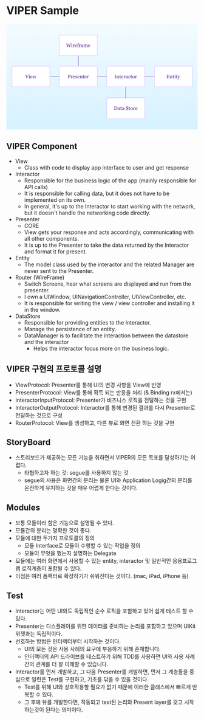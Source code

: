 # VIPER Sample

![the classic VIPER design pattern diagram](the-classic-VIPER-design-pattern-diagram.png)

## VIPER Component
- View
	- Class with code to display app interface to user and get response
- Interactor
	- Responsible for the business logic of the app (mainly responsible for API calls)
	- It is responsible for calling data, but it does not have to be implemented on its own.
	- In general, it's up to the Interactor to start working with the network, but it doesn't handle the networking code directly.
- Presenter
	- CORE
	- View gets your response and acts accordingly, communicating with all other components.
	- It is up to the Presenter to take the data returned by the Interactor and format it for present.
- Entity
	- The model class used by the interactor and the related Manager are never sent to the Presenter.
- Router (WireFrame)
	- Switch Screens, hear what screens are displayed and run from the presenter.
	- I own a UIWindow, UINavigationController, UIViewController, etc.
	- It is responsible for writing the view / view controller and installing it in the window.
- DataStore
	- Responsible for providing entities to the Interactor.
	- Manage the persistence of an entity.
	- DataManager is to facilitate the interaction between the datastore and the interactor
		- Helps the interactor focus more on the business logic.


## VIPER 구현의 프로토콜 설명
- ViewProtocol: Presenter를 통해 UI의 변경 사항을 View에 반영
- PresenterProtocol: View를 통해 획득 되는 반응을 처리 (& Binding rx에서는)
- InteractorInputProtocol: Presenter가 비즈니스 로직을 전달하는 것을 구현
- InteractorOutputProtocol: Interactor를 통해 변경된 결과를 다시 Presenter로 전달하는 것으로 구성
- RouterProtocol: View를 생성하고, 다른 뷰로 화면 전환 하는 것을 구현


## StoryBoard
- 스토리보드가 제공하는 모든 기능을 취하면서 VIPER의 모든 목표를 달성하기는 어렵다.
	- 타협하고자 하는 것: segue를 사용하지 않는 것
	- segue의 사용은 화면간의 분리는 물론 UI와 Application Logig간의 분리를 온전하게 유지하는 것을 매우 어렵게 한다는 것이다.

## Modules
- 보통 모듈이라 함은 기능으로 설명될 수 있다.
- 모듈간의 분리는 명확한 것이 좋다.
- 모듈에 대한 두가지 프로토콜의 정의
	- 모듈 Interface로 모듈이 수행할 수 있는 작업을 정의
	- 모듈이 무엇을 했는지 설명하는 Delegate
- 모듈에는 여러 화면에서 사용할 수 있는 entity, interactor 및 일반적인 응용프로그램 로직계층이 포함될 수 있다.
- 이점은 여러 폼팩터로 확장하기가 쉬워진다는 것이다. (mac, iPad, iPhone 등)


## Test
- Interactor는 어떤 UI와도 독립적인 순수 로직을 포함하고 있어 쉽게 테스트 할 수 있다. 
- Presenter는 디스플레이를 위한 데이터를 준비하는 논리를 포함하고 있으며 UIKit 위젯과는 독립적이다.
- 선호하는 방법은 인터랙터부터 시작하는 것이다. 
	- UI의 모든 것은 사용 사례의 요구에 부응하기 위해 존재합니다. 
	- 인터랙터의 API 드라이브를 테스트하기 위해 TDD를 사용하면 UI와 사용 사례 간의 관계를 더 잘 이해할 수 있습니다.
- Interactor를 먼저 개발하고, 그 다음 Presenter를 개발하면, 먼저 그 계층들을 중심으로 일련은 Test를 구현하고, 기초를 닦을 수 있을 것이다.
	- Test를 위해 UI와 상호작용할 필요가 없기 때문에 이러한 클래스에서 빠르게 반복할 수 있다.
	- 그 후에 뷰를 개발한다면, 작동되고 test된 논리와 Present layer를 갖고 시작하는것이 된다는 의미이다.

